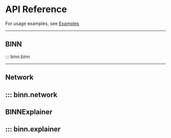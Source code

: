 # API Reference

For usage examples, see [Examples](../binn_example)

---

## BINN

::: binn.binn

---

## Network

## ::: binn.network

## BINNExplainer

## ::: binn.explainer
